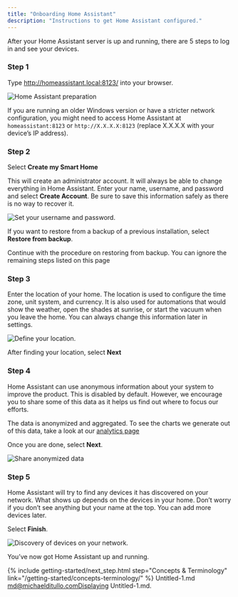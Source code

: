 ```yaml
---
title: "Onboarding Home Assistant"
description: "Instructions to get Home Assistant configured."
---
```


After your Home Assistant server is up and running, there are 5 steps to log in and see your devices.

### Step 1

Type <http://homeassistant.local:8123/> into your browser.

![Home Assistant preparation](/images/getting-started/onboarding_preparing_01_.png)

If you are running an older Windows version or have a stricter network configuration, you might need to access Home Assistant at `homeassistant:8123` or `http://X.X.X.X:8123` (replace X.X.X.X with your device’s IP address).

### Step 2

Select **Create my Smart Home**

This will create an administrator account. It will always be able to change everything in Home Assistant. Enter your name, username, and password and select **Create Account**.   Be sure to save this information safely as there is no way to recover it.

![Set your username and password.](/images/getting-started/username.png)

If you want to restore from a backup of a previous installation, select **Restore from backup**.

Continue with the procedure on restoring from backup. You can ignore the remaining steps listed on this page

### Step 3

Enter the location of your home. The location is used to configure the time zone, unit system, and currency. It is also used for automations that would show the weather, open the shades at sunrise, or start the vacuum when you leave the home. You can always change this information later in settings.

![Define your location.](/images/getting-started/onboarding_location.png)

 After finding your location, select **Next**

### Step 4

Home Assistant can use anonymous information about your system to improve the product. This is disabled by default. However, we encourage you to share some of this data as it helps us find out where to focus our efforts.  


The data is anonymized and aggregated. To see the charts we generate out of this data, take a look at our [analytics page](https://analytics.home-assistant.io/)

Once you are done, select **Next**.

![Share anonymized data](/images/getting-started/onboarding_share_anonymized_info.png)

### Step 5

Home Assistant will try to find any devices it has discovered on your network. What shows up depends on the devices in your home. Don’t worry if you don’t see anything but your name at the top. You can add more devices later.

Select **Finish**.

![Discovery of devices on your network.](/images/getting-started/onboarding_devices.png)

You’ve now got Home Assistant up and running.

{% include getting-started/next_step.html step="Concepts & Terminology" link="/getting-started/concepts-terminology/" %}
Untitled-1.md
md@michaelditullo.comDisplaying Untitled-1.md.